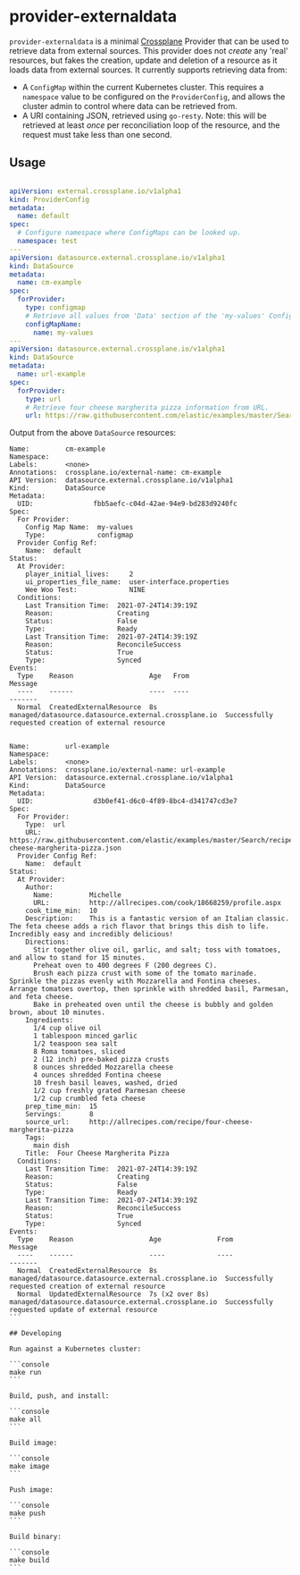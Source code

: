 # provider-externaldata

`provider-externaldata` is a minimal [Crossplane](https://crossplane.io/) Provider
that can be used to retrieve data from external sources. This provider does not *create* any
'real' resources, but fakes the creation, update and deletion of a resource as it loads
data from external sources. It currently supports retrieving data from:

- A `ConfigMap` within the current Kubernetes cluster. This requires
  a `namespace` value to be configured on the `ProviderConfig`, and allows the cluster admin
  to control where data can be retrieved from.
- A URI containing JSON, retrieved using `go-resty`. Note: this will be retrieved at least _once_ per reconciliation loop of the resource, and the request must take less than one second.

## Usage

```yaml

apiVersion: external.crossplane.io/v1alpha1
kind: ProviderConfig
metadata:
  name: default
spec:
  # Configure namespace where ConfigMaps can be looked up.
  namespace: test
---
apiVersion: datasource.external.crossplane.io/v1alpha1
kind: DataSource
metadata:
  name: cm-example
spec:
  forProvider:
    type: configmap
    # Retrieve all values from 'Data' section of the 'my-values' ConfigMap.
    configMapName:
      name: my-values
---
apiVersion: datasource.external.crossplane.io/v1alpha1
kind: DataSource
metadata:
  name: url-example
spec:
  forProvider:
    type: url
    # Retrieve four cheese margherita pizza information from URL.
    url: https://raw.githubusercontent.com/elastic/examples/master/Search/recipe_search_java/data/four-cheese-margherita-pizza.json
```

Output from the above `DataSource` resources:

````
Name:         cm-example
Namespace:
Labels:       <none>
Annotations:  crossplane.io/external-name: cm-example
API Version:  datasource.external.crossplane.io/v1alpha1
Kind:         DataSource
Metadata:
  UID:               fbb5aefc-c04d-42ae-94e9-bd283d9240fc
Spec:
  For Provider:
    Config Map Name:  my-values
    Type:             configmap
  Provider Config Ref:
    Name:  default
Status:
  At Provider:
    player_initial_lives:     2
    ui_properties_file_name:  user-interface.properties
    Wee Woo Test:             NINE
  Conditions:
    Last Transition Time:  2021-07-24T14:39:19Z
    Reason:                Creating
    Status:                False
    Type:                  Ready
    Last Transition Time:  2021-07-24T14:39:19Z
    Reason:                ReconcileSuccess
    Status:                True
    Type:                  Synced
Events:
  Type    Reason                   Age   From                                                  Message
  ----    ------                   ----  ----                                                  -------
  Normal  CreatedExternalResource  8s    managed/datasource.datasource.external.crossplane.io  Successfully requested creation of external resource


Name:         url-example
Namespace:
Labels:       <none>
Annotations:  crossplane.io/external-name: url-example
API Version:  datasource.external.crossplane.io/v1alpha1
Kind:         DataSource
Metadata:
  UID:               d3b0ef41-d6c0-4f89-8bc4-d341747cd3e7
Spec:
  For Provider:
    Type:  url
    URL:   https://raw.githubusercontent.com/elastic/examples/master/Search/recipe_search_java/data/four-cheese-margherita-pizza.json
  Provider Config Ref:
    Name:  default
Status:
  At Provider:
    Author:
      Name:         Michelle
      URL:          http://allrecipes.com/cook/18668259/profile.aspx
    cook_time_min:  10
    Description:    This is a fantastic version of an Italian classic. The feta cheese adds a rich flavor that brings this dish to life. Incredibly easy and incredibly delicious!
    Directions:
      Stir together olive oil, garlic, and salt; toss with tomatoes, and allow to stand for 15 minutes.
      Preheat oven to 400 degrees F (200 degrees C).
      Brush each pizza crust with some of the tomato marinade. Sprinkle the pizzas evenly with Mozzarella and Fontina cheeses. Arrange tomatoes overtop, then sprinkle with shredded basil, Parmesan, and feta cheese.
      Bake in preheated oven until the cheese is bubbly and golden brown, about 10 minutes.
    Ingredients:
      1/4 cup olive oil
      1 tablespoon minced garlic
      1/2 teaspoon sea salt
      8 Roma tomatoes, sliced
      2 (12 inch) pre-baked pizza crusts
      8 ounces shredded Mozzarella cheese
      4 ounces shredded Fontina cheese
      10 fresh basil leaves, washed, dried
      1/2 cup freshly grated Parmesan cheese
      1/2 cup crumbled feta cheese
    prep_time_min:  15
    Servings:       8
    source_url:     http://allrecipes.com/recipe/four-cheese-margherita-pizza
    Tags:
      main dish
    Title:  Four Cheese Margherita Pizza
  Conditions:
    Last Transition Time:  2021-07-24T14:39:19Z
    Reason:                Creating
    Status:                False
    Type:                  Ready
    Last Transition Time:  2021-07-24T14:39:19Z
    Reason:                ReconcileSuccess
    Status:                True
    Type:                  Synced
Events:
  Type    Reason                   Age              From                                                  Message
  ----    ------                   ----             ----                                                  -------
  Normal  CreatedExternalResource  8s               managed/datasource.datasource.external.crossplane.io  Successfully requested creation of external resource
  Normal  UpdatedExternalResource  7s (x2 over 8s)  managed/datasource.datasource.external.crossplane.io  Successfully requested update of external resource
```

## Developing

Run against a Kubernetes cluster:

```console
make run
```

Build, push, and install:

```console
make all
```

Build image:

```console
make image
```

Push image:

```console
make push
```

Build binary:

```console
make build
```
